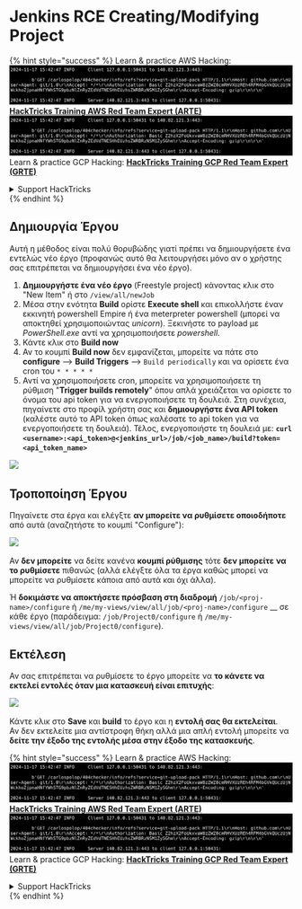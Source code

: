 # Jenkins RCE Creating/Modifying Project

{% hint style="success" %}
Learn & practice AWS Hacking:<img src="../../.gitbook/assets/image (1).png" alt="" data-size="line">[**HackTricks Training AWS Red Team Expert (ARTE)**](https://training.hacktricks.xyz/courses/arte)<img src="../../.gitbook/assets/image (1).png" alt="" data-size="line">\
Learn & practice GCP Hacking: <img src="../../.gitbook/assets/image (2).png" alt="" data-size="line">[**HackTricks Training GCP Red Team Expert (GRTE)**<img src="../../.gitbook/assets/image (2).png" alt="" data-size="line">](https://training.hacktricks.xyz/courses/grte)

<details>

<summary>Support HackTricks</summary>

* Check the [**subscription plans**](https://github.com/sponsors/carlospolop)!
* **Join the** 💬 [**Discord group**](https://discord.gg/hRep4RUj7f) or the [**telegram group**](https://t.me/peass) or **follow** us on **Twitter** 🐦 [**@hacktricks\_live**](https://twitter.com/hacktricks\_live)**.**
* **Share hacking tricks by submitting PRs to the** [**HackTricks**](https://github.com/carlospolop/hacktricks) and [**HackTricks Cloud**](https://github.com/carlospolop/hacktricks-cloud) github repos.

</details>
{% endhint %}

## Δημιουργία Έργου

Αυτή η μέθοδος είναι πολύ θορυβώδης γιατί πρέπει να δημιουργήσετε ένα εντελώς νέο έργο (προφανώς αυτό θα λειτουργήσει μόνο αν ο χρήστης σας επιτρέπεται να δημιουργήσει ένα νέο έργο).

1. **Δημιουργήστε ένα νέο έργο** (Freestyle project) κάνοντας κλικ στο "New Item" ή στο `/view/all/newJob`
2. Μέσα στην ενότητα **Build** ορίστε **Execute shell** και επικολλήστε έναν εκκινητή powershell Empire ή ένα meterpreter powershell (μπορεί να αποκτηθεί χρησιμοποιώντας _unicorn_). Ξεκινήστε το payload με _PowerShell.exe_ αντί να χρησιμοποιήσετε _powershell._
3. Κάντε κλικ στο **Build now**
1. Αν το κουμπί **Build now** δεν εμφανίζεται, μπορείτε να πάτε στο **configure** --> **Build Triggers** --> `Build periodically` και να ορίσετε ένα cron του `* * * * *`
2. Αντί να χρησιμοποιήσετε cron, μπορείτε να χρησιμοποιήσετε τη ρύθμιση "**Trigger builds remotely**" όπου απλά χρειάζεται να ορίσετε το όνομα του api token για να ενεργοποιήσετε τη δουλειά. Στη συνέχεια, πηγαίνετε στο προφίλ χρήστη σας και **δημιουργήστε ένα API token** (καλέστε αυτό το API token όπως καλέσατε το api token για να ενεργοποιήσετε τη δουλειά). Τέλος, ενεργοποιήστε τη δουλειά με: **`curl <username>:<api_token>@<jenkins_url>/job/<job_name>/build?token=<api_token_name>`**

![](<../../.gitbook/assets/image (165).png>)

## Τροποποίηση Έργου

Πηγαίνετε στα έργα και ελέγξτε **αν μπορείτε να ρυθμίσετε οποιοδήποτε** από αυτά (αναζητήστε το κουμπί "Configure"):

![](<../../.gitbook/assets/image (265).png>)

Αν **δεν μπορείτε** να δείτε κανένα **κουμπί ρύθμισης** τότε **δεν μπορείτε** **να το ρυθμίσετε** πιθανώς (αλλά ελέγξτε όλα τα έργα καθώς μπορεί να μπορείτε να ρυθμίσετε κάποια από αυτά και όχι άλλα).

Ή **δοκιμάστε να αποκτήσετε πρόσβαση στη διαδρομή** `/job/<proj-name>/configure` ή `/me/my-views/view/all/job/<proj-name>/configure` \_\_ σε κάθε έργο (παράδειγμα: `/job/Project0/configure` ή `/me/my-views/view/all/job/Project0/configure`).

## Εκτέλεση

Αν σας επιτρέπεται να ρυθμίσετε το έργο μπορείτε να **το κάνετε να εκτελεί εντολές όταν μια κατασκευή είναι επιτυχής**:

![](<../../.gitbook/assets/image (98).png>)

Κάντε κλικ στο **Save** και **build** το έργο και η **εντολή σας θα εκτελείται**.\
Αν δεν εκτελείτε μια αντίστροφη θήκη αλλά μια απλή εντολή μπορείτε να **δείτε την έξοδο της εντολής μέσα στην έξοδο της κατασκευής**.

{% hint style="success" %}
Learn & practice AWS Hacking:<img src="../../.gitbook/assets/image (1).png" alt="" data-size="line">[**HackTricks Training AWS Red Team Expert (ARTE)**](https://training.hacktricks.xyz/courses/arte)<img src="../../.gitbook/assets/image (1).png" alt="" data-size="line">\
Learn & practice GCP Hacking: <img src="../../.gitbook/assets/image (2).png" alt="" data-size="line">[**HackTricks Training GCP Red Team Expert (GRTE)**<img src="../../.gitbook/assets/image (2).png" alt="" data-size="line">](https://training.hacktricks.xyz/courses/grte)

<details>

<summary>Support HackTricks</summary>

* Check the [**subscription plans**](https://github.com/sponsors/carlospolop)!
* **Join the** 💬 [**Discord group**](https://discord.gg/hRep4RUj7f) or the [**telegram group**](https://t.me/peass) or **follow** us on **Twitter** 🐦 [**@hacktricks\_live**](https://twitter.com/hacktricks\_live)**.**
* **Share hacking tricks by submitting PRs to the** [**HackTricks**](https://github.com/carlospolop/hacktricks) and [**HackTricks Cloud**](https://github.com/carlospolop/hacktricks-cloud) github repos.

</details>
{% endhint %}
